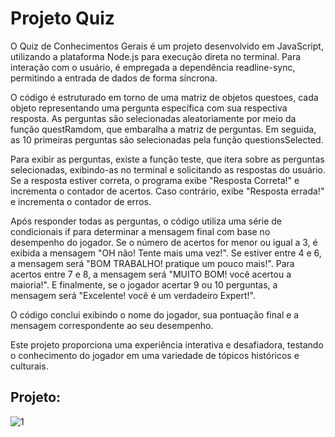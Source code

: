 # Projeto Quiz

O Quiz de Conhecimentos Gerais é um projeto desenvolvido em JavaScript, utilizando a plataforma Node.js para execução direta no terminal. Para interação com o usuário, é empregada a dependência readline-sync, permitindo a entrada de dados de forma síncrona.

O código é estruturado em torno de uma matriz de objetos questoes, cada objeto representando uma pergunta específica com sua respectiva resposta. As perguntas são selecionadas aleatoriamente por meio da função questRamdom, que embaralha a matriz de perguntas. Em seguida, as 10 primeiras perguntas são selecionadas pela função questionsSelected.

Para exibir as perguntas, existe a função teste, que itera sobre as perguntas selecionadas, exibindo-as no terminal e solicitando as respostas do usuário. Se a resposta estiver correta, o programa exibe "Resposta Correta!" e incrementa o contador de acertos. Caso contrário, exibe "Resposta errada!" e incrementa o contador de erros.

Após responder todas as perguntas, o código utiliza uma série de condicionais if para determinar a mensagem final com base no desempenho do jogador. Se o número de acertos for menor ou igual a 3, é exibida a mensagem "OH não! Tente mais uma vez!". Se estiver entre 4 e 6, a mensagem será "BOM TRABALHO! pratique um pouco mais!". Para acertos entre 7 e 8, a mensagem será "MUITO BOM! você acertou a maioria!". E finalmente, se o jogador acertar 9 ou 10 perguntas, a mensagem será "Excelente! você é um verdadeiro Expert!".

O código conclui exibindo o nome do jogador, sua pontuação final e a mensagem correspondente ao seu desempenho.

Este projeto proporciona uma experiência interativa e desafiadora, testando o conhecimento do jogador em uma variedade de tópicos históricos e culturais.

## Projeto: 

![1](https://github.com/alands1999/Projeto-Quiz/assets/150439841/a1eee530-b06b-4d7b-ba0e-0e4814316675)
